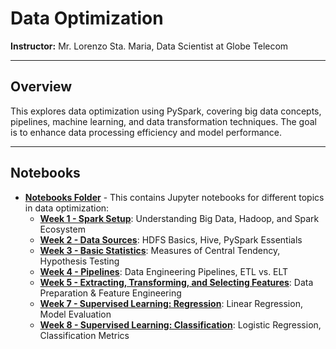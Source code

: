 # Data Optimization
**Instructor:** Mr. Lorenzo Sta. Maria, Data Scientist at Globe Telecom

---

## Overview
This explores data optimization using PySpark, covering big data concepts, pipelines, machine learning, and data transformation techniques. The goal is to enhance data processing efficiency and model performance.

---

## Notebooks
- **[Notebooks Folder](/notebooks/)** - This contains Jupyter notebooks for different topics in data optimization:
  - **[Week 1 - Spark Setup](notebooks/salvadorl_week1.ipynb)**: Understanding Big Data, Hadoop, and Spark Ecosystem
  - **[Week 2 - Data Sources](notebooks/salvadorl_week2.ipynb)**: HDFS Basics, Hive, PySpark Essentials
  - **[Week 3 - Basic Statistics](notebooks/salvadorl_week3.ipynb)**: Measures of Central Tendency, Hypothesis Testing
  - **[Week 4 - Pipelines](notebooks/salvadorl_week4.ipynb)**: Data Engineering Pipelines, ETL vs. ELT
  - **[Week 5 - Extracting, Transforming, and Selecting Features](notebooks/salvadorl_week5.ipynb)**: Data Preparation & Feature Engineering
  - **[Week 7 - Supervised Learning: Regression](notebooks/salvadorl_week7.ipynb)**: Linear Regression, Model Evaluation
  - **[Week 8 - Supervised Learning: Classification](notebooks/salvadorl_week8.ipynb)**: Logistic Regression, Classification Metrics
